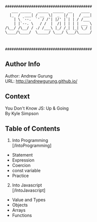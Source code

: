 ```
########################################
   ___ _____   _____  _____  __    ____
  |_  /  ___| / __  \|  _  |/  |  / ___|
    | \ `--.  `' / /'| |/' |`| | / /___
    | |`--. \   / /  |  /| | | | | ___ \
/\__/ /\__/ / ./ /___\ |_/ /_| |_| \_/ |
\____/\____/  \_____/ \___/ \___/\_____/



########################################
```

Author Info
-----------
Author: Andrew Gurung <br>
URL: http://andrewgurung.github.io/

Context
-------
You Don't Know JS: Up & Going <br>
By Kyle Simpson

Table of Contents
-----------------
1. Into Programming <br>
  [/IntoProgramming]
  - Statement
  - Expression
  - Coercion
  - const variable
  - Practice

2. Into Javascript <br>
  [/IntoJavascript]
  - Value and Types
  - Objects
  - Arrays
  - Functions
